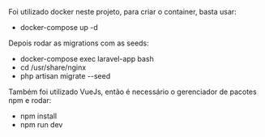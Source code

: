 Foi utilizado docker neste projeto, para criar o container, basta usar: 
- docker-compose up -d

Depois rodar as migrations com as seeds:
- docker-compose exec laravel-app bash
- cd /usr/share/nginx
- php artisan migrate --seed

Também foi utilizado VueJs, então é necessário o gerenciador de pacotes npm e rodar:
- npm install
- npm run dev